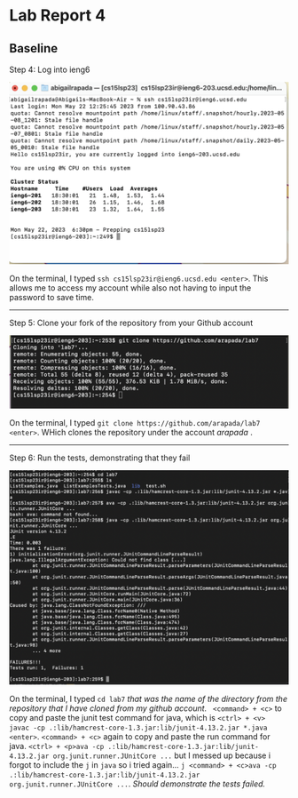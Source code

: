 # Lab Report 4
## Baseline
Step 4: Log into ieng6

![Image](step4.png)

On the terminal, I typed `ssh cs15lsp23ir@ieng6.ucsd.edu <enter>`. This allows me to access my account while also not having to input the password to save time.

***

Step 5: Clone your fork of the repository from your Github account

![Image](step5.png)

On the terminal, I typed `git clone https://github.com/arapada/lab7 <enter>`. WHich clones the repository under the account *arapada* .


***

Step 6: Run the tests, demonstrating that they fail

![Image](step6.png)

On the terminal, I typed `cd lab7` *that was the name of the directory from the repository that I have cloned from my github account.* ` <command> + <c>` to copy and paste the junit test command for java, which is `<ctrl> + <v> javac -cp .:lib/hamcrest-core-1.3.jar:lib/junit-4.13.2.jar *.java <enter>`. `<command> + <c>` again to copy and paste the run command for java. `<ctrl> + <p>ava -cp .:lib/hamcrest-core-1.3.jar:lib/junit-4.13.2.jar org.junit.runner.JUnitCore ...` but I messed up because i forgot to include the `j` in `java` so i tried again... `j <command> + <c>ava -cp .:lib/hamcrest-core-1.3.jar:lib/junit-4.13.2.jar org.junit.runner.JUnitCore ...`. *Should demonstrate the tests failed.*

